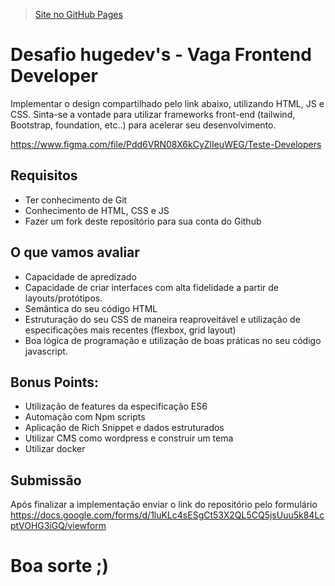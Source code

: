 > [Site no GitHub Pages](https://spinnerz.github.io/frontend-teste/)

# Desafio hugedev's - Vaga Frontend Developer

Implementar o design compartilhado pelo link abaixo, utilizando HTML, JS e CSS.
Sinta-se a vontade para utilizar frameworks front-end (tailwind, Bootstrap, foundation, etc..) para acelerar seu desenvolvimento.

<https://www.figma.com/file/Pdd6VRN08X6kCyZlIeuWEG/Teste-Developers>

## Requisitos

-   Ter conhecimento de Git
-   Conhecimento de HTML, CSS e JS
-   Fazer um fork deste repositório para sua conta do Github

## O que vamos avaliar

-   Capacidade de apredizado
-   Capacidade de criar interfaces com alta fidelidade a partir de layouts/protótipos.
-   Semântica do seu código HTML
-   Estruturação do seu CSS de maneira reaproveitável e utilização de especificações mais recentes (flexbox, grid layout)
-   Boa lógica de programação e utilização de boas práticas no seu código javascript.

## Bonus Points:

-   Utilização de features da especificação ES6
-   Automação com Npm scripts
-   Aplicação de Rich Snippet e dados estruturados
-   Utilizar CMS como wordpress e construir um tema
-   Utilizar docker

## Submissão

Após finalizar a implementação enviar o link do repositório pelo formulário <https://docs.google.com/forms/d/1luKLc4sESgCt53X2QL5CQ5jsUuu5k84LcptVOHG3iGQ/viewform>

# Boa sorte ;)

